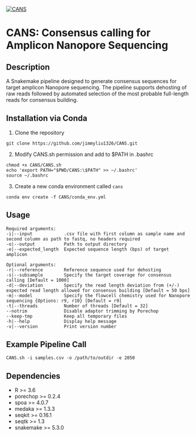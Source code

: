 [![CANS](https://circleci.com/gh/jimmyliu1326/CANS.svg?style=svg)](https://app.circleci.com/pipelines/github/jimmyliu1326/CANS)
# CANS: Consensus calling for Amplicon Nanopore Sequencing

## Description
A Snakemake pipeline designed to generate consensus sequences for target amplicon Nanopore sequencing. The pipeline supports dehosting of raw reads followed by automated selection of the most probable full-length reads for consensus building.

## Installation via Conda

1. Clone the repository
```
git clone https://github.com/jimmyliu1326/CANS.git
```
2. Modify CANS.sh permission and add to $PATH in .bashrc
```
chmod +x CANS/CANS.sh
echo 'export PATH="$PWD/CANS:\$PATH" >> ~/.bashrc'
source ~/.bashrc
```
3. Create a new conda environment called `cans`
```
conda env create -f CANS/conda_env.yml
```

## Usage
```
Required arguments:
-i|--input            .csv file with first column as sample name and second column as path to fastq, no headers required
-o|--output           Path to output directory
-e|--expected_length  Expected sequence length (bps) of target amplicon

Optional arguments:
-r|--reference        Reference sequence used for dehosting
-s|--subsample        Specify the target coverage for consensus calling [Default = 1000]
-d|--deviation        Specify the read length deviation from (+/-) expected read length allowed for consensus building [Default = 50 bps]
-m|--model            Specify the flowcell chemistry used for Nanopore sequencing {Options: r9, r10} [Default = r9]
-t|--threads          Number of threads [Default = 32]
--notrim              Disable adaptor trimming by Porechop
--keep-tmp            Keep all temporary files
-h|--help             Display help message
-v|--version          Print version number
```

## Example Pipeline Call
```
CANS.sh -i samples.csv -o /path/to/outdir -e 2050
```

## Dependencies
* R >= 3.6
* porechop >= 0.2.4
* spoa >= 4.0.7
* medaka >= 1.3.3
* seqkit >= 0.16.1
* seqtk >= 1.3
* snakemake >= 5.3.0